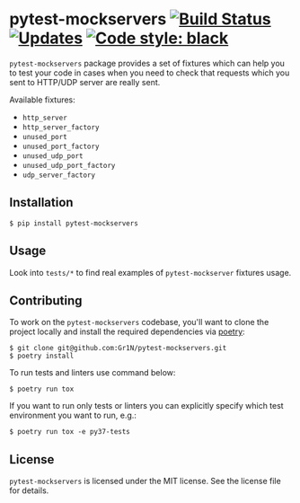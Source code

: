 # pytest-mockservers [![Build Status](https://travis-ci.org/Gr1N/pytest-mockservers.svg?branch=master)](https://travis-ci.org/Gr1N/pytest-mockservers) [![Updates](https://pyup.io/repos/github/Gr1N/pytest-mockservers/shield.svg)](https://pyup.io/repos/github/Gr1N/pytest-mockservers/) [![Code style: black](https://img.shields.io/badge/code%20style-black-000000.svg)](https://github.com/ambv/black)

`pytest-mockservers` package provides a set of fixtures which can help you to test your code in cases when you need to check that requests which you sent to HTTP/UDP server are really sent.

Available fixtures:

* `http_server`
* `http_server_factory`
* `unused_port`
* `unused_port_factory`
* `unused_udp_port`
* `unused_udp_port_factory`
* `udp_server_factory`

## Installation

    $ pip install pytest-mockservers

## Usage

Look into `tests/*` to find real examples of `pytest-mockserver` fixtures usage.

## Contributing

To work on the `pytest-mockservers` codebase, you'll want to clone the project locally and install the required dependencies via [poetry](https://poetry.eustace.io):

    $ git clone git@github.com:Gr1N/pytest-mockservers.git
    $ poetry install

To run tests and linters use command below:

    $ poetry run tox

If you want to run only tests or linters you can explicitly specify which test environment you want to run, e.g.:

    $ poetry run tox -e py37-tests

## License

`pytest-mockservers` is licensed under the MIT license. See the license file for details.
